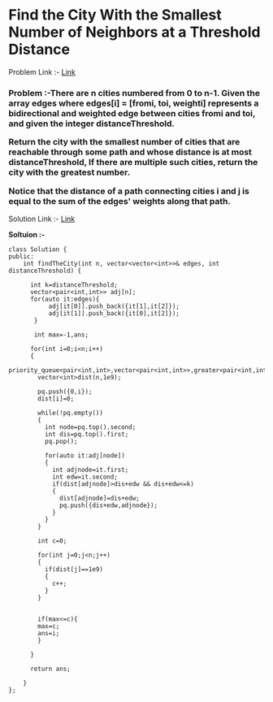 # Find the City With the Smallest Number of Neighbors at a Threshold Distance

Problem Link :- [Link](https://leetcode.com/problems/find-the-city-with-the-smallest-number-of-neighbors-at-a-threshold-distance/)

<h3>
Problem :-There are n cities numbered from 0 to n-1. Given the array edges where edges[i] = [fromi, toi, weighti] represents a bidirectional and weighted edge between cities fromi and toi, and given the integer distanceThreshold.

Return the city with the smallest number of cities that are reachable through some path and whose distance is at most distanceThreshold, If there are multiple such cities, return the city with the greatest number.

Notice that the distance of a path connecting cities i and j is equal to the sum of the edges' weights along that path.

  
</h3>

Solution Link :- [Link](https://leetcode.com/problems/find-the-city-with-the-smallest-number-of-neighbors-at-a-threshold-distance/submissions/879295982/)

**Soltuion :-**
```
class Solution {
public:
    int findTheCity(int n, vector<vector<int>>& edges, int distanceThreshold) {

      int k=distanceThreshold;
      vector<pair<int,int>> adj[n];
      for(auto it:edges){
           adj[it[0]].push_back({it[1],it[2]});
           adj[it[1]].push_back({it[0],it[2]});
       }

       int max=-1,ans;

      for(int i=0;i<n;i++)
      {
        priority_queue<pair<int,int>,vector<pair<int,int>>,greater<pair<int,int>>>pq;
        vector<int>dist(n,1e9);

        pq.push({0,i});
        dist[i]=0;

        while(!pq.empty())
        {
          int node=pq.top().second;
          int dis=pq.top().first;
          pq.pop();

          for(auto it:adj[node])
          {
            int adjnode=it.first;
            int edw=it.second;
            if(dist[adjnode]>dis+edw && dis+edw<=k)
            {
              dist[adjnode]=dis+edw;
              pq.push({dis+edw,adjnode});
            }
          }
        }

        int c=0;

        for(int j=0;j<n;j++)
        {
          if(dist[j]==1e9)
          {
            c++;
          }
        }
        

        if(max<=c){
        max=c;
        ans=i;
        }

      }

      return ans;
        
    }
};
```
